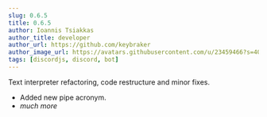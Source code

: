 ```yaml
---
slug: 0.6.5
title: 0.6.5
author: Ioannis Tsiakkas
author_title: developer
author_url: https://github.com/keybraker
author_image_url: https://avatars.githubusercontent.com/u/23459466?s=400&u=dcee0bcfb1acb1136df98cedcdc5c77000e402c8&v=4
tags: [discordjs, discord, bot]
---
```


Text interpreter refactoring, code restructure and minor fixes.

<!--truncate-->

* Added new pipe acronym.
* _much more_
